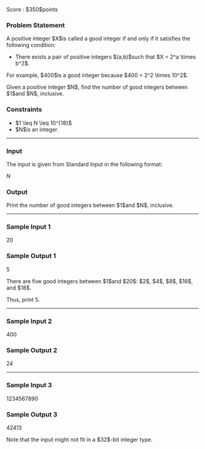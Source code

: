 
<div>

<span>

<span>

<p>
Score : $350$points
</p>

<div>

<section>

### **Problem Statement**

<p>
A positive integer $X$is called a good integer if and only if it satisfies the following condition:
</p>

<ul>

<li>
There exists a pair of positive integers $(a,b)$such that $X = 2^a \times b^2$.
</li>

</ul>

<p>
For example, $400$is a good integer because $400 = 2^2 \times 10^2$.
</p>

<p>
Given a positive integer $N$, find the number of good integers between $1$and $N$, inclusive.
</p>

</section>

</div>

<div>

<section>

### **Constraints**

<ul>

<li>
$1 \leq N \leq 10^{18}$
</li>

<li>
$N$is an integer.
</li>

</ul>

</section>

</div>

---

<div>

<div>

<section>

### **Input**

<p>
The input is given from Standard Input in the following format:
</p>

<div>

$N$
</div>

</section>

</div>

<div>

<section>

### **Output**

<p>
Print the number of good integers between $1$and $N$, inclusive.
</p>

</section>

</div>

</div>

---

<div>

<section>

### **Sample Input 1**

<div>

20

</div>

</section>

</div>

<div>

<section>

### **Sample Output 1**

<div>

5

</div>

<p>
There are five good integers between $1$and $20$: $2$, $4$, $8$, $16$, and $18$.

Thus, print $5$.
</p>

</section>

</div>

---

<div>

<section>

### **Sample Input 2**

<div>

400

</div>

</section>

</div>

<div>

<section>

### **Sample Output 2**

<div>

24

</div>

</section>

</div>

---

<div>

<section>

### **Sample Input 3**

<div>

1234567890

</div>

</section>

</div>

<div>

<section>

### **Sample Output 3**

<div>

42413

</div>

<p>
Note that the input might not fit in a $32$-bit integer type.
</p>

</section>

</div>

</span>

</span>

</div>

